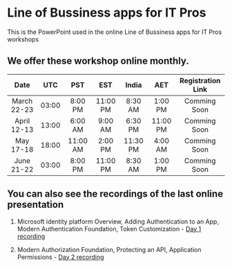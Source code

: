# Line of Bussiness apps for IT Pros

This is the PowerPoint used in the online Line of Bussiness apps for IT Pros workshops

## We offer these workshop online monthly. 

**Date**|**UTC**|**PST**|**EST**|**India**|**AET**|**Registration Link**
:-----:|:-----:|:-----:|:-----:|:-----:|:-----:|:-----:
March 22-23|03:00|8:00 PM|11:00 PM|8:30 AM|1:00 PM|Comming Soon
April 12-13|13:00|6:00 AM|9:00 AM|6:30 PM|11:00 PM|Comming Soon
May 17-18|18:00|11:00 AM|2:00 PM|11:30 PM|4:00 AM|Comming Soon
June 21-22|03:00|8:00 PM|11:00 PM|8:30 AM|1:00 PM|Comming Soon



## You can also see the recordings of the last online presentation

1. Microsoft identity platform Overview, Adding Authentication to an App, Modern Authentication Foundation, Token Customization - [Day 1 recording](https://www.youtube.com/watch?v=-2jpjpwdYxM)

2. Modern Authorization Foundation, Protecting an API, Application Permissions - [Day 2 recording](https://www.youtube.com/watch?v=Xy1G79ZaOeU)

